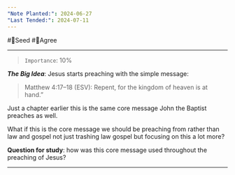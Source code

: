 ```yaml
---
"Note Planted:": 2024-06-27
"Last Tended:": 2024-07-11
---
```

#🌱Seed  #🙂Agree
****
> `Importance`: 10%
 
***The Big Idea***: Jesus starts preaching with the simple message:

> Matthew 4:17–18 (ESV): Repent, for the kingdom of heaven is at hand.” 

Just a chapter earlier this is the same core message John the Baptist preaches as well.

What if this is the core message we should be preaching from rather than law and gospel not just trashing law gospel but focusing on this a lot more? 

**Question for study**: how was this core message used throughout the preaching of Jesus?

****
